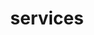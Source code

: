 ---
section: "services"
title: "services"
firstService: "Lorem Ipsum is simply dummy text of the printing and typesetting industry."
secondService: "Lorem Ipsum is simply dummy text of the printing and typesetting industry."
thirdService: "Lorem Ipsum is simply dummy text of the printing and typesetting industry."
content: "Lorem Ipsum is simply dummy text of the printing and typesetting industry. Lorem Ipsum has been the industry's standard dummy text ever since the 1500s, when an unknown printer took a galley of type and scrambled it to make a type specimen book. It has survived not only five centuries, but also the leap into electronic typesetting, remaining essentially unchanged. It was popularised in the 1960s with the release of Letraset sheets containing Lorem Ipsum passages, and more recently with desktop publishing software like Aldus PageMaker including versions of Lorem Ipsum."
---